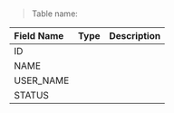 
### 

> Table name: <B><B>

|  Field Name  | Type | Description|
| :------------ | :------------ |:------------ |
| ID  |   | |
| NAME  |   | |
| USER_NAME  |   | |
| STATUS  |   | |
